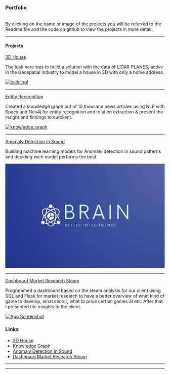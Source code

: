 ### Portfolio
<br> By clicking on the name or image of the projects you will be referred to the Readme file and the code on github to view the projects in more detail. <br>

---

#### Projects

[3D House](https://github.com/agilepydev/3D-House)

The task here was to build a solution with the data of LIDAR PLANES, active in the Geospatial industry to model a house in 3D with only a home address.

[![building!](https://user-images.githubusercontent.com/90683636/140307269-092186fb-f23c-4114-9ad4-9178ec76237f.png)](https://github.com/agilepydev/3D-House)

---
[Entity Recognition](https://github.com/agilepydev/Entity-Recognition)

Created a knowledge graph out of 10 thousand news articles using NLP with Spacy and Neo4j for entity recognition and relation extraction & present the insight and findings to ourclient.

[![knowledge_graph](https://d1.awsstatic.com/products/Neptune/knowledge_graph.b0e9408219d92f2ca3c7a05cccf9a5a72e34ddbd.png)](https://github.com/agilepydev/Entity_Recognition-1?organization=agilepydev&organization=agilepydev)

---

[Anomaly Detection In Sound](https://github.com/agilepydev/brAIn-individual-)

Building machine learning models for Anomaly detection in sound patterns and deciding wich model performs the best.

[![App Screenshot](https://raw.githubusercontent.com/agilepydev/brAIn-individual-/main/assets/brain.png)](https://github.com/agilepydev/brAIn-individual-)

---

[Dashboard Market Research Steam](https://github.com/agilepydev/deployment-demo)

Programmed a dashboard based on the steam analysis for our client using SQL and Flask for market research to have a better overview of what kind of game to develop, what sector, what to price certain games at etc. After that I presented the insights to the client.

[![App Screenshot](https://user-images.githubusercontent.com/90683636/154274225-85205c9f-eeb9-4474-9631-376969b3807c.png)](https://github.com/agilepydev/deployment-demo)


### Links

- [3D House](https://github.com/agilepydev/3D-House)
- [Knowledge Graph](https://github.com/agilepydev/Entity-Recognition)
- [Anomaly Detection In Sound](https://github.com/agilepydev/brAIn-individual-)
- [Dashboard Market Research Steam](https://github.com/agilepydev/deployment-demo)

---




---
<!-- Remove above link if you don't want to attibute -->
